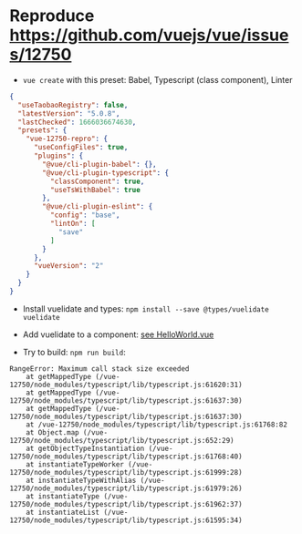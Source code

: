 # Reproduce https://github.com/vuejs/vue/issues/12750

- `vue create` with this preset: Babel, Typescript (class component), Linter

```json
{
  "useTaobaoRegistry": false,
  "latestVersion": "5.0.8",
  "lastChecked": 1666036674630,
  "presets": {
    "vue-12750-repro": {
      "useConfigFiles": true,
      "plugins": {
        "@vue/cli-plugin-babel": {},
        "@vue/cli-plugin-typescript": {
          "classComponent": true,
          "useTsWithBabel": true
        },
        "@vue/cli-plugin-eslint": {
          "config": "base",
          "lintOn": [
            "save"
          ]
        }
      },
      "vueVersion": "2"
    }
  }
}
```

- Install vuelidate and types: `npm install --save @types/vuelidate vuelidate`

- Add vuelidate to a component: [see HelloWorld.vue](./src/components/HelloWorld.vue)

- Try to build: `npm run build`:

```
RangeError: Maximum call stack size exceeded
    at getMappedType (/vue-12750/node_modules/typescript/lib/typescript.js:61620:31)
    at getMappedType (/vue-12750/node_modules/typescript/lib/typescript.js:61637:30)
    at getMappedType (/vue-12750/node_modules/typescript/lib/typescript.js:61637:30)
    at /vue-12750/node_modules/typescript/lib/typescript.js:61768:82
    at Object.map (/vue-12750/node_modules/typescript/lib/typescript.js:652:29)
    at getObjectTypeInstantiation (/vue-12750/node_modules/typescript/lib/typescript.js:61768:40)
    at instantiateTypeWorker (/vue-12750/node_modules/typescript/lib/typescript.js:61999:28)
    at instantiateTypeWithAlias (/vue-12750/node_modules/typescript/lib/typescript.js:61979:26)
    at instantiateType (/vue-12750/node_modules/typescript/lib/typescript.js:61962:37)
    at instantiateList (/vue-12750/node_modules/typescript/lib/typescript.js:61595:34)
```
